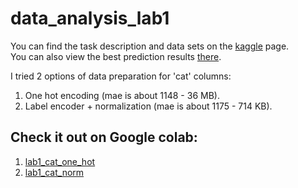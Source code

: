 # data_analysis_lab1
You can find the task description and data sets on the [kaggle](https://www.kaggle.com/c/allstate-claims-severity) page.  
You can also view the best prediction results [there](https://www.kaggle.com/c/allstate-claims-severity/leaderboard).  

I tried 2 options of data preparation for 'cat' columns:
1. One hot encoding (mae is about 1148 - 36 MB).  
2. Label encoder + normalization (mae is about 1175 - 714 KB).  

## Check it out on Google colab:
1. [lab1_cat_one_hot](https://colab.research.google.com/drive/1Czaq7-Ubrx-qgmEiDR8HImPij79-VYCZ?usp=sharing)
2. [lab1_cat_norm](https://colab.research.google.com/drive/1ZpQ-VAwrQ35yaMdwwzXvqixIRqBg7AG_?usp=sharing)